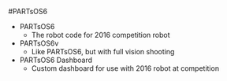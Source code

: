 #PARTsOS6
- PARTsOS6
  - The robot code for 2016 competition robot
- PARTsOS6v
  - Like PARTsOS6, but with full vision shooting
- PARTsOS6 Dashboard
  - Custom dashboard for use with 2016 robot at competition

